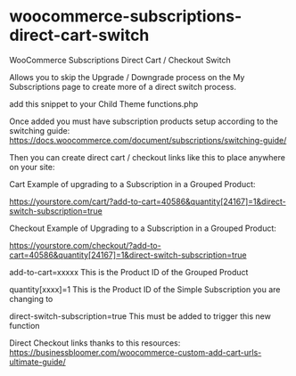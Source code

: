 # woocommerce-subscriptions-direct-cart-switch
WooCommerce Subscriptions Direct Cart / Checkout Switch

Allows you to skip the Upgrade / Downgrade process on the My Subscriptions page to create more of a direct switch process.

add this snippet to your Child Theme functions.php

Once added you must have subscription products setup according to the switching guide:
https://docs.woocommerce.com/document/subscriptions/switching-guide/

Then you can create direct cart / checkout links like this to place anywhere on your site:

Cart Example of upgrading to a Subscription in a Grouped Product:

https://yourstore.com/cart/?add-to-cart=40586&quantity[24167]=1&direct-switch-subscription=true

Checkout Example of Upgrading to a Subscription in a Grouped Product:

https://yourstore.com/checkout/?add-to-cart=40586&quantity[24167]=1&direct-switch-subscription=true

add-to-cart=xxxxx   This is the Product ID of the Grouped Product

quantity[xxxx]=1    This is the Product ID of the Simple Subscription you are changing to

direct-switch-subscription=true   This must be added to trigger this new function

Direct Checkout links thanks to this resources: https://businessbloomer.com/woocommerce-custom-add-cart-urls-ultimate-guide/
